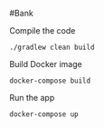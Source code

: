 #Bank

Compile the code
```
./gradlew clean build
```

Build Docker image
```
docker-compose build
```

Run the app
```
docker-compose up
```